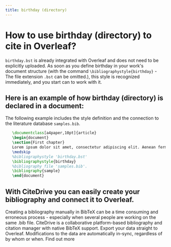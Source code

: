 ```yaml
---
title: birthday (directory)
---
```


# How to use birthday (directory) to cite in Overleaf? 
`birthday.bst` is already integrated with Overleaf and does not need to be explicitly uploaded. As soon as you define birthday in your work's document structure (with the command `\bibliographystyle{birthday}` - The file extension `.bst` can be omitted.), this style is recognized immediately, and you start can to work with it.

## Here is an example of how birthday (directory) is declared in a document:
The following example includes the style definition and the connection to the literature database `samples.bib`.
```tex
   \documentclass[a4paper,10pt]{article}
   \begin{document}
   \section{First chapter}
   Lorem ipsum dolor sit amet, consectetur adipiscing elit. Aenean fermentum justo massa, ut maximus mauris sodales et. Aenean vel elit a erat rhoncus pharetra.
   \medskip
   %bibliographystyle 'birthday.bst'
   \bibliographystyle{birthday}
   %bibliography file 'samples.bib'.
   \bibliography{sample}
   \end{document}
```

## With CiteDrive you can easily create your bibliography and connect it to Overleaf. 
Creating a bibliography manually in BibTeX can be a time consuming and erroneous process - especially when several people are working on the same .bib file. CiteDrive is a collaborative platform-based bibliography and citation manager with native BibTeX support. Export your data straight to Overleaf. Modifications to the data are automatically in-sync, regardless of by whom or when. Find out more